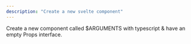 ```yaml
---
description: "Create a new svelte component"
---
```


Create a new component called $ARGUMENTS with typescript & have an empty Props interface.
